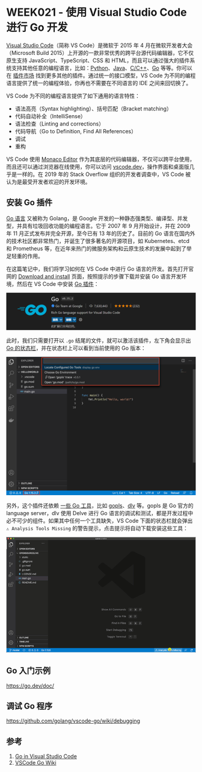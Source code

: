# WEEK021 - 使用 Visual Studio Code 进行 Go 开发

[Visual Studio Code](https://code.visualstudio.com/)（简称 VS Code）是微软于 2015 年 4 月在微软开发者大会（Microsoft Build 2015）上开源的一款非常优秀的跨平台源代码编辑器，它不仅原生支持 JavaScript、TypeScript、CSS 和 HTML，而且可以通过强大的插件系统支持其他任意的编程语言，比如：[Python](https://marketplace.visualstudio.com/items?itemName=ms-python.python)、[Java](https://marketplace.visualstudio.com/items?itemName=vscjava.vscode-java-pack)、[C/C++](https://marketplace.visualstudio.com/items?itemName=ms-vscode.cpptools)、[Go](https://marketplace.visualstudio.com/items?itemName=golang.Go) 等等。你可以在 [插件市场](https://marketplace.visualstudio.com/vscode) 找到更多其他的插件。通过统一的接口模型，VS Code 为不同的编程语言提供了统一的编程体验，你再也不需要在不同语言的 IDE 之间来回切换了。

VS Code 为不同的编程语言提供了如下通用的语言特性：

* 语法高亮（Syntax highlighting）、括号匹配（Bracket matching）
* 代码自动补全（IntelliSense）
* 语法检查（Linting and corrections）
* 代码导航（Go to Definition, Find All References）
* 调试
* 重构

VS Code 使用 [Monaco Editor](https://microsoft.github.io/monaco-editor/) 作为其底层的代码编辑器，不仅可以跨平台使用，而且还可以通过浏览器在线使用，你可以访问 [vscode.dev](https://vscode.dev/)，操作界面和桌面版几乎是一样的。在 2019 年的 Stack Overflow 组织的开发者调查中，VS Code 被认为是最受开发者欢迎的开发环境。

## 安装 Go 插件

[Go 语言](https://go.dev/) 又被称为 Golang，是 Google 开发的一种静态强类型、编译型、并发型，并具有垃圾回收功能的编程语言。它于 2007 年 9 月开始设计，并在 2009 年 11 月正式发布并完全开源，至今已有 13 年的历史了。目前的 Go 语言在国内外的技术社区都非常热门，并诞生了很多著名的开源项目，如 Kubernetes、etcd 和 Prometheus 等，在近年来热门的微服务架构和云原生技术的发展中起到了举足轻重的作用。

在这篇笔记中，我们将学习如何在 VS Code 中进行 Go 语言的开发。首先打开官网的 [Download and install](https://go.dev/doc/install) 页面，按照提示的步骤下载并安装 Go 语言开发环境，然后在 VS Code 中安装 [Go 插件](https://marketplace.visualstudio.com/items?itemName=golang.go)：

![](./images/go-extension.png)

此时，我们只需要打开以 `.go` 结尾的文件，就可以激活该插件，左下角会显示出 [Go 的状态栏](https://github.com/golang/vscode-go/wiki/ui#using-the-go-status-bar)，并在状态栏上可以看到当前使用的 Go 版本：

![](./images/status-bar-menu.png)

另外，这个插件还依赖 [一些 Go 工具](https://github.com/golang/vscode-go/wiki/tools)，比如 [gopls](https://golang.org/s/gopls)、[dlv](https://github.com/go-delve/delve) 等。gopls 是 Go 官方的 language server，dlv 使用 Delve 进行 Go 语言的调试和测试，都是开发过程中必不可少的组件。如果其中任何一个工具缺失，VS Code 下面的状态栏就会弹出 `⚠️ Analysis Tools Missing` 的警告提示，点击提示将自动下载安装这些工具：

![](./images/install-tools.gif)

## Go 入门示例

https://go.dev/doc/

## 调试 Go 程序

https://github.com/golang/vscode-go/wiki/debugging

## 参考

1. [Go in Visual Studio Code](https://code.visualstudio.com/docs/languages/go)
1. [VSCode Go Wiki](https://github.com/golang/vscode-go/wiki)
